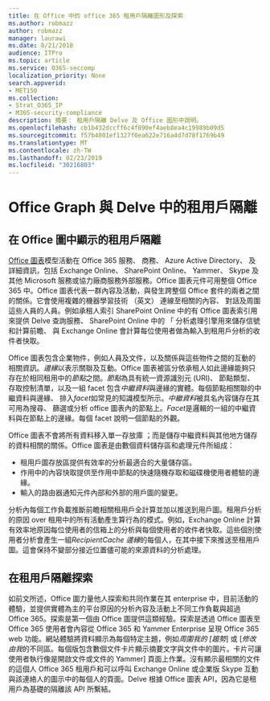 ```yaml
---
title: 在 Office 中的 office 365 租用戶隔離圖形及探索
ms.author: robmazz
author: robmazz
manager: laurawi
ms.date: 8/21/2018
audience: ITPro
ms.topic: article
ms.service: O365-seccomp
localization_priority: None
search.appverid:
- MET150
ms.collection:
- Strat_O365_IP
- M365-security-compliance
description: 摘要： 租用戶隔離 Delve 及 Office 圖形中說明。
ms.openlocfilehash: cb1b432dccff6c4f890ef4aeb8ea4c19989b09d5
ms.sourcegitcommit: f57b4001ef1327f0ea622e716a4d7d78f1769b49
ms.translationtype: MT
ms.contentlocale: zh-TW
ms.lasthandoff: 02/23/2019
ms.locfileid: "30216803"
---
```

# <a name="tenant-isolation-in-the-office-graph-and-delve"></a>Office Graph 與 Delve 中的租用戶隔離

## <a name="tenant-isolation-in-the-office-graph"></a>在 Office 圖中顯示的租用戶隔離
[Office 圖表](https://dev.office.com/officegraph)模型活動在 Office 365 服務、 商務、 Azure Active Directory、 及詳細資訊，包括 Exchange Online、 SharePoint Online、 Yammer、 Skype 及其他 Microsoft 服務或協力廠商服務外部服務。Office 圖表元件可用整個 Office 365 中。Office 圖表代表一群內容及活動，與發生跨整個 Office 套件的兩者之間的關係。它會使用複雜的機器學習技術 （英文） 連線至相關的內容、 對話及周圍這些人員的人員。例如承租人索引 SharePoint Online 中的有 Office 圖表索引用來提供 Delve 查詢服務、 SharePoint Online 中的 「 分析處理引擎用來儲存信號和計算前瞻、 與 Exchange Online 會計算每位使用者做為輸入到租用戶分析的收件者快取。

Office 圖表包含企業物件，例如人員及文件，以及關係與這些物件之間的互動的相關資訊。*邊緣*以表示關聯及互動。Office 圖表被區分依承租人如此邊緣能夠只存在於相同租用中的*節點*之間。*節點*為具有統一資源識別元 (URI)、 節點類型、 存取控制清單，以及一組 facet 包含*中繼資料*與邊緣的實體。每個節點相關聯的中繼資料與邊緣、 排入*facet*如常見的知識模型所示。*中繼資料*被具名內容儲存在其可用為搜尋、 篩選或分析 office 圖表內的節點上。*Facet*是邏輯的一組的中繼資料與在節點上的邊緣。每個 facet 說明一個節點的外觀。 

Office 圖表不會將所有資料移入單一存放庫 ；而是儲存中繼資料與其他地方儲存的資料相關的關係。Office 圖表是由數個資料儲存區和處理元件所組成：
- 租用戶圖存放區提供有效率的分析最適合的大量儲存區。
- 作用中的內容快取提供至作用中節點的快速隨機存取和磁碟機使用者體驗的邊緣。
- 輸入的路由器通知元件內部和外部的用戶圖的變更。

分析內每個工作負載推斷前瞻相關租用戶全計算並加以推送到用戶圖。租用戶分析的原因 over 租用中的所有活動產生算行為的模式。例如，Exchange Online 計算有效率地原因每位使用者的信箱上的分析與每個使用者的收件者快取。這些個別使用者分析會產生一組*RecipientCache 邊緣*的每個人，在其中接下來推送至租用戶圖。這會保持不變部分接近位置儘可能的來源資料的分析處理。

## <a name="tenant-isolation-in-delve"></a>在租用戶隔離探索
如前文所述，Office 圖力量他人探索和共同作業在其 enterprise 中，目前活動的體驗，並提供實體為主的平台原因的分析內容及活動上不同工作負載與超過 Office 365。探索是第一個由 Office 圖提供這類經驗。探索是透過 Office 圖表至 Office 365 使用者會內容從 Office 365 和 Yammer Enterprise 呈現 Office 365 web 功能。網站體驗將資料顯示為每個特定主題，例如*周圍我的 [趨勢*] 或 [*修改由我*的不同區。每個版包含數個文件卡片顯示摘要文字與文件中的圖片。卡片可讓使用者執行像是開啟文件或文件的 Yammer] 頁面上作業。沒有顯示最相關的文件的這個人 Office 365 租用戶和可以呼叫 Exchange Online 或企業版 Skype 互動與該連絡人的圖示中的每個人的頁面。Delve 根據 Office 圖表 API，因為它是租用戶為基礎的隔離該 API 所繫結。